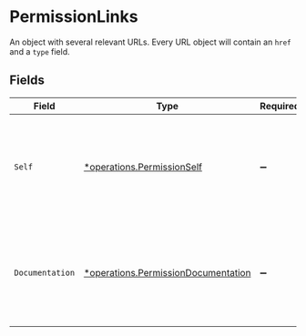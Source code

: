 # PermissionLinks

An object with several relevant URLs. Every URL object will contain an `href` and a `type` field.


## Fields

| Field                                                                                      | Type                                                                                       | Required                                                                                   | Description                                                                                |
| ------------------------------------------------------------------------------------------ | ------------------------------------------------------------------------------------------ | ------------------------------------------------------------------------------------------ | ------------------------------------------------------------------------------------------ |
| `Self`                                                                                     | [*operations.PermissionSelf](../../models/operations/permissionself.md)                    | :heavy_minus_sign:                                                                         | In v2 endpoints, URLs are commonly represented as objects with an `href` and `type` field. |
| `Documentation`                                                                            | [*operations.PermissionDocumentation](../../models/operations/permissiondocumentation.md)  | :heavy_minus_sign:                                                                         | In v2 endpoints, URLs are commonly represented as objects with an `href` and `type` field. |